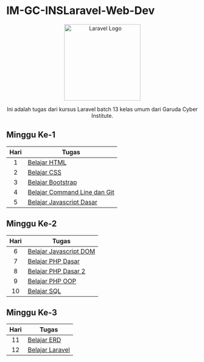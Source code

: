 # IM-GC-INSLaravel-Web-Dev

<p align="center"><a href="https://laravel.com" target="_blank"><img src="https://garudacyberinstitute.id/_include/archives/files/martikulasi/kategori/Laravel%20Batch%2013%20Kelas%20Umum.18%20-%20Gambar%20Pratinjau.png" width="200" alt="Laravel Logo"></a></p>

<p align="center">Ini adalah tugas dari kursus Laravel batch 13 kelas umum dari Garuda Cyber Institute.</p>

## Minggu Ke-1

| Hari | Tugas                           |
|:----:|---------------------------------|
| 1    | [Belajar HTML](https://github.com/Fern-Aerell/IM-GC-INSLaravel-Web-Dev/tree/main/day_1_html) |
| 2    | [Belajar CSS](https://github.com/Fern-Aerell/IM-GC-INSLaravel-Web-Dev/tree/main/day_2_css) |
| 3    | [Belajar Bootstrap](https://github.com/Fern-Aerell/IM-GC-INSLaravel-Web-Dev/tree/main/day_3_bootstrap) |
| 4    | [Belajar Command Line dan Git](https://github.com/Fern-Aerell/IM-GC-INSLaravel-Web-Dev/tree/main/day_4_git) |
| 5    | [Belajar Javascript Dasar](https://github.com/Fern-Aerell/IM-GC-INSLaravel-Web-Dev/tree/main/day_5_javascript_dasar) |

## Minggu Ke-2
| Hari | Tugas                           |
|:----:|---------------------------------|
| 6    | [Belajar Javascript DOM](https://github.com/Fern-Aerell/IM-GC-INSLaravel-Web-Dev/tree/main/day_6_javascript_dom)
| 7    | [Belajar PHP Dasar](https://github.com/Fern-Aerell/IM-GC-INSLaravel-Web-Dev/tree/main/day_7_php_dasar)
| 8    | [Belajar PHP Dasar 2](https://github.com/Fern-Aerell/IM-GC-INSLaravel-Web-Dev/tree/main/day_8_php_dasar_2)
| 9    | [Belajar PHP OOP](https://github.com/Fern-Aerell/IM-GC-INSLaravel-Web-Dev/tree/main/day_9_php_oop)
| 10    | [Belajar SQL](https://github.com/Fern-Aerell/IM-GC-INSLaravel-Web-Dev/tree/main/day_10_belajar_sql)

## Minggu Ke-3
| Hari | Tugas                           |
|:----:|---------------------------------|
| 11    | [Belajar ERD](https://github.com/Fern-Aerell/IM-GC-INSLaravel-Web-Dev/tree/main/day_11_belajar_erd)
| 12    | [Belajar Laravel](https://github.com/Fern-Aerell/IM-GC-INSLaravel-Web-Dev/tree/main/day_12_intro_laravel)